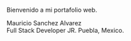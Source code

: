 Bienvenido a mi portafolio web.

Mauricio Sanchez Alvarez  
Full Stack Developer JR.
Puebla, Mexico.

